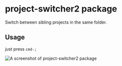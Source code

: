 # project-switcher2 package

Switch between sibling projects in the same folder.

## Usage

just press `cmd-;`

![A screenshot of project-switcher2 package](http://guileen.github.io/img/project-switcher/screenshot-switch.gif)
